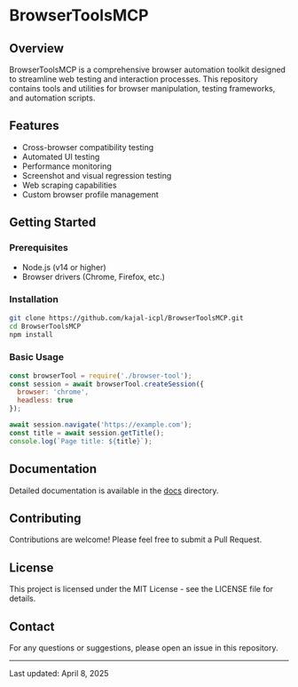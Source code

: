 # BrowserToolsMCP

## Overview
BrowserToolsMCP is a comprehensive browser automation toolkit designed to streamline web testing and interaction processes. This repository contains tools and utilities for browser manipulation, testing frameworks, and automation scripts.

## Features
- Cross-browser compatibility testing
- Automated UI testing
- Performance monitoring
- Screenshot and visual regression testing
- Web scraping capabilities
- Custom browser profile management

## Getting Started

### Prerequisites
- Node.js (v14 or higher)
- Browser drivers (Chrome, Firefox, etc.)

### Installation
```bash
git clone https://github.com/kajal-icpl/BrowserToolsMCP.git
cd BrowserToolsMCP
npm install
```

### Basic Usage
```javascript
const browserTool = require('./browser-tool');
const session = await browserTool.createSession({
  browser: 'chrome',
  headless: true
});

await session.navigate('https://example.com');
const title = await session.getTitle();
console.log(`Page title: ${title}`);
```

## Documentation
Detailed documentation is available in the [docs](./docs) directory.

## Contributing
Contributions are welcome! Please feel free to submit a Pull Request.

## License
This project is licensed under the MIT License - see the LICENSE file for details.

## Contact
For any questions or suggestions, please open an issue in this repository.

---
Last updated: April 8, 2025
